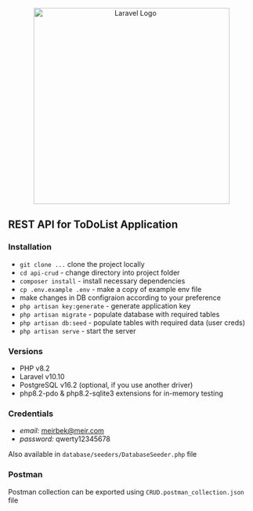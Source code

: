 <p align="center"><a href="https://laravel.com" target="_blank"><img src="https://raw.githubusercontent.com/laravel/art/master/logo-lockup/5%20SVG/2%20CMYK/1%20Full%20Color/laravel-logolockup-cmyk-red.svg" width="400" alt="Laravel Logo"></a></p>

## REST API for ToDoList Application

### Installation

- `git clone ...` clone the project locally
- `cd api-crud` - change directory into project folder
- `composer install` - install necessary dependencies
- `cp .env.example .env` - make a copy of example env file
- make changes in DB configraion according to your preference
- `php artisan key:generate` - generate application key
- `php artisan migrate` - populate database with required tables
- `php artisan db:seed` - populate tables with required data (user creds)
- `php artisan serve` - start the server

### Versions

- PHP v8.2
- Laravel v10.10
- PostgreSQL v16.2 (optional, if you use another driver)
- php8.2-pdo & php8.2-sqlite3 extensions for in-memory testing

### Credentials

- *email:* meirbek@meir.com
- *password:* qwerty12345678

Also available in `database/seeders/DatabaseSeeder.php` file

### Postman

Postman collection can be exported using `CRUD.postman_collection.json` file
